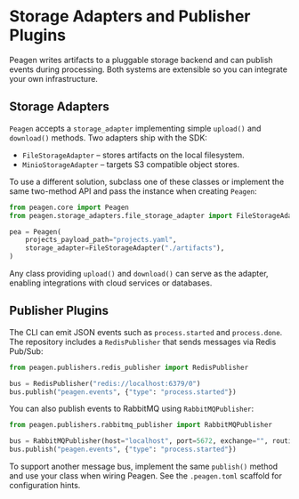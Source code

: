 # Storage Adapters and Publisher Plugins

Peagen writes artifacts to a pluggable storage backend and can publish events during processing. Both systems are extensible so you can integrate your own infrastructure.

## Storage Adapters

`Peagen` accepts a `storage_adapter` implementing simple `upload()` and `download()` methods. Two adapters ship with the SDK:

- `FileStorageAdapter` – stores artifacts on the local filesystem.
- `MinioStorageAdapter` – targets S3 compatible object stores.

To use a different solution, subclass one of these classes or implement the same two-method API and pass the instance when creating `Peagen`:

```python
from peagen.core import Peagen
from peagen.storage_adapters.file_storage_adapter import FileStorageAdapter

pea = Peagen(
    projects_payload_path="projects.yaml",
    storage_adapter=FileStorageAdapter("./artifacts"),
)
```

Any class providing `upload()` and `download()` can serve as the adapter, enabling integrations with cloud services or databases.

## Publisher Plugins

The CLI can emit JSON events such as `process.started` and `process.done`. The repository includes a `RedisPublisher` that sends messages via Redis Pub/Sub:

```python
from peagen.publishers.redis_publisher import RedisPublisher

bus = RedisPublisher("redis://localhost:6379/0")
bus.publish("peagen.events", {"type": "process.started"})
```

You can also publish events to RabbitMQ using `RabbitMQPublisher`:

```python
from peagen.publishers.rabbitmq_publisher import RabbitMQPublisher

bus = RabbitMQPublisher(host="localhost", port=5672, exchange="", routing_key="peagen.events")
bus.publish("peagen.events", {"type": "process.started"})
```

To support another message bus, implement the same `publish()` method and use your class when wiring Peagen. See the `.peagen.toml` scaffold for configuration hints.

